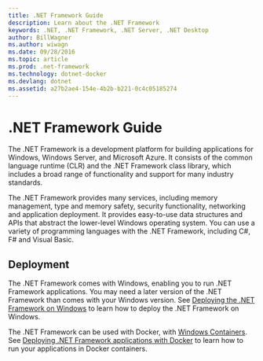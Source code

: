 ```yaml
---
title: .NET Framework Guide
description: Learn about the .NET Framework
keywords: .NET, .NET Framework, .NET Server, .NET Desktop
author: BillWagner
ms.author: wiwagn
ms.date: 09/28/2016
ms.topic: article
ms.prod: .net-framework
ms.technology: dotnet-docker
ms.devlang: dotnet
ms.assetid: a27b2ae4-154e-4b2b-b221-0c4c05185274
---
```


# .NET Framework Guide

The .NET Framework is a development platform for building applications for Windows, Windows Server, and Microsoft Azure. It consists of the common language runtime (CLR) and the .NET Framework class library, which includes a broad range of functionality and support for many industry standards. 

The .NET Framework provides many services, including memory management, type and memory safety, security functionality, networking and application deployment. It provides easy-to-use data structures and APIs that abstract the lower-level Windows operating system. You can use a variety of programming languages with the .NET Framework, including C#, F# and Visual Basic.

## Deployment

The .NET Framework comes with Windows, enabling you to run .NET Framework applications. You may need a later version of the .NET Framework than comes with your Windows version. See [Deploying the .NET Framework on Windows](windows/index.md) to learn how to deploy the .NET Framework on Windows.

The .NET Framework can be used with Docker, with [Windows Containers](https://msdn.microsoft.com/virtualization/windowscontainers/about/about_overview). See [Deploying .NET Framework applications with Docker](docker/index.md) to learn how to run your applications in Docker containers.

